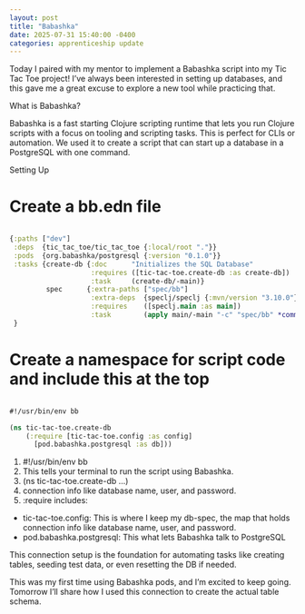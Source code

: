 ```yaml
---
layout: post
title: "Babashka"
date: 2025-07-31 15:40:00 -0400
categories: apprenticeship update
---
```


Today I paired with my mentor to implement a Babashka script into my Tic Tac
Toe project! I’ve always been interested in setting up databases, and this gave
me a great excuse to explore a new tool while practicing that.

What is Babashka?

Babashka is a fast starting Clojure scripting runtime that lets you run Clojure
scripts with a focus on tooling and scripting tasks. This is perfect for CLIs or
automation. We used it to create a script that can start up a database in a
PostgreSQL with one command.

Setting Up

# Create a bb.edn file

```clojure

{:paths ["dev"]
 :deps  {tic_tac_toe/tic_tac_toe {:local/root "."}}
 :pods  {org.babashka/postgresql {:version "0.1.0"}}
 :tasks {create-db {:doc      "Initializes the SQL Database"
                    :requires ([tic-tac-toe.create-db :as create-db])
                    :task     (create-db/-main)}
         spec      {:extra-paths ["spec/bb"]
                    :extra-deps  {speclj/speclj {:mvn/version "3.10.0"}}
                    :requires    ([speclj.main :as main])
                    :task        (apply main/-main "-c" "spec/bb" *command-line-args*)}}
 }

```

# Create a namespace for script code and include this at the top

```clojure

#!/usr/bin/env bb

(ns tic-tac-toe.create-db
    (:require [tic-tac-toe.config :as config]
      [pod.babashka.postgresql :as db]))

```

1. #!/usr/bin/env bb
2. This tells your terminal to run the script using Babashka.
3. (ns tic-tac-toe.create-db ...)
4. connection info like database name, user, and password.
5. :require includes:

- tic-tac-toe.config: This is where I keep my db-spec, the map that holds
   connection info like database name, user, and password.
- pod.babashka.postgresql: This what lets Babashka talk to
   PostgreSQL

This connection setup is the foundation for automating tasks like creating
tables, seeding test data, or even resetting the DB if needed.

This was my first time using Babashka pods, and I’m excited to keep going.
Tomorrow I’ll share how I used this connection to create the actual table
schema.